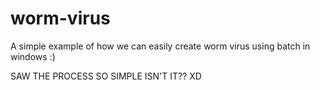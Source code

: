 # worm-virus
A simple example of how we can easily create worm virus using batch in windows :)


SAW THE PROCESS SO SIMPLE ISN'T IT?? XD
